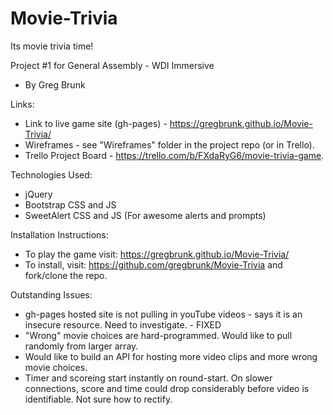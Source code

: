 # Movie-Trivia
Its movie trivia time! 

Project #1 for General Assembly - WDI Immersive
 - By Greg Brunk

Links:
- Link to live game site (gh-pages) - https://gregbrunk.github.io/Movie-Trivia/
- Wireframes - see "Wireframes" folder in the project repo (or in Trello).
- Trello Project Board - https://trello.com/b/FXdaRyG6/movie-trivia-game.

Technologies Used:
- jQuery
- Bootstrap CSS and JS
- SweetAlert CSS and JS (For awesome alerts and prompts)

Installation Instructions:
- To play the game visit: https://gregbrunk.github.io/Movie-Trivia/
- To install, visit: https://github.com/gregbrunk/Movie-Trivia and fork/clone the repo.

Outstanding Issues:
- gh-pages hosted site is not pulling in youTube videos - says it is an insecure resource. Need to investigate. - FIXED
- "Wrong" movie choices are hard-programmed. Would like to pull randomly from larger array.
- Would like to build an API for hosting more video clips and more wrong movie choices.
- Timer and scoreing start instantly on round-start. On slower connections, score and time could drop considerably before video is identifiable. Not sure how to rectify.
